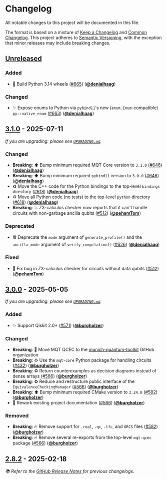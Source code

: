 <!-- Entries in each category are sorted by merge time, with the latest PRs appearing first. -->

# Changelog

All notable changes to this project will be documented in this file.

The format is based on a mixture of [Keep a Changelog] and [Common Changelog].
This project adheres to [Semantic Versioning], with the exception that minor releases may include breaking changes.

## [Unreleased]

### Added

- 🐍 Build Python 3.14 wheels ([#665]) ([**@denialhaag**])

### Changed

- ✨ Expose enums to Python via `pybind11`'s new (`enum.Enum`-compatible) `py::native_enum` ([#663]) ([**@denialhaag**])

## [3.1.0] - 2025-07-11

_If you are upgrading: please see [`UPGRADING.md`](UPGRADING.md#310)._

### Changed

- **Breaking**: ⬆️ Bump minimum required MQT Core version to `3.1.0` ([#646]) ([**@denialhaag**])
- **Breaking**: ⬆️ Bump minimum required `pybind11` version to `3.0.0` ([#646]) ([**@denialhaag**])
- ♻️ Move the C++ code for the Python bindings to the top-level `bindings` directory ([#618]) ([**@denialhaag**])
- ♻️ Move all Python code (no tests) to the top-level `python` directory ([#618]) ([**@denialhaag**])
- **Breaking**: 💥 ZX-calculus checker now reports that it can't handle circuits with non-garbage ancilla qubits ([#512]) ([**@pehamTom**])

### Deprecated

- 🗑️ Deprecate the `mode` argument of `generate_profile()` and the `ancilla_mode` argument of `verify_compilation()` ([#626]) ([**@denialhaag**])

### Fixed

- 🐛 Fix bug in ZX-calculus checker for circuits without data qubits ([#512]) ([**@pehamTom**])

## [3.0.0] - 2025-05-05

_If you are upgrading: please see [`UPGRADING.md`](UPGRADING.md#300)._

### Added

- ✨ Support Qiskit 2.0+ ([#571]) ([**@burgholzer**])

### Changed

- **Breaking**: 🚚 Move MQT QCEC to the [munich-quantum-toolkit] GitHub organization
- **Breaking**: ♻️ Use the `mqt-core` Python package for handling circuits ([#432]) ([**@burgholzer**])
- **Breaking**: ♻️ Return counterexamples as decision diagrams instead of dense arrays ([#566]) ([**@burgholzer**])
- **Breaking**: ♻️ Reduce and restructure public interface of the `EquivalenceCheckingManager` ([#566]) ([**@burgholzer**])
- **Breaking**: ⬆️ Bump minimum required CMake version to `3.24.0` ([#582]) ([**@burgholzer**])
- 📝 Rework existing project documentation ([#566]) ([**@burgholzer**])

### Removed

- **Breaking**: 🔥 Remove support for `.real`, `.qc`, `.tfc`, and `GRCS` files ([#582]) ([**@burgholzer**])
- **Breaking**: 🔥 Remove several re-exports from the top-level `mqt-qcec` package ([#566]) ([**@burgholzer**])

## [2.8.2] - 2025-02-18

_📚 Refer to the [GitHub Release Notes] for previous changelogs._

<!-- Version links -->

[unreleased]: https://github.com/munich-quantum-toolkit/qcec/compare/v3.1.0...HEAD
[3.1.0]: https://github.com/munich-quantum-toolkit/qcec/compare/v3.0.0...v3.1.0
[3.0.0]: https://github.com/munich-quantum-toolkit/qcec/compare/v2.8.2...v3.0.0
[2.8.2]: https://github.com/munich-quantum-toolkit/qcec/releases/tag/v2.8.2

<!-- PR links -->

[#665]: https://github.com/munich-quantum-toolkit/qcec/pull/663
[#663]: https://github.com/munich-quantum-toolkit/qcec/pull/663
[#646]: https://github.com/munich-quantum-toolkit/qcec/pull/646
[#626]: https://github.com/munich-quantum-toolkit/qcec/pull/626
[#618]: https://github.com/munich-quantum-toolkit/qcec/pull/618
[#582]: https://github.com/munich-quantum-toolkit/qcec/pull/582
[#571]: https://github.com/munich-quantum-toolkit/qcec/pull/571
[#566]: https://github.com/munich-quantum-toolkit/qcec/pull/566
[#512]: https://github.com/munich-quantum-toolkit/qcec/pull/512
[#432]: https://github.com/munich-quantum-toolkit/qcec/pull/432

<!-- Contributor -->

[**@burgholzer**]: https://github.com/burgholzer
[**@pehamTom**]: https://github.com/pehamTom
[**@denialhaag**]: https://github.com/denialhaag

<!-- General links -->

[Keep a Changelog]: https://keepachangelog.com/en/1.1.0/
[Common Changelog]: https://common-changelog.org
[Semantic Versioning]: https://semver.org/spec/v2.0.0.html
[GitHub Release Notes]: https://github.com/munich-quantum-toolkit/qcec/releases
[munich-quantum-toolkit]: https://github.com/munich-quantum-toolkit

